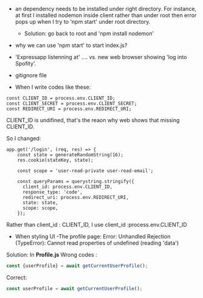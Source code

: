 + an dependency needs to be installed under right directory. For instance, at first I installed nodemon inside client rather than under root then error pops up when I try to 'npm start' under root directory.
    - Solution: go back to root and 'npm install nodemon'
+ why we can use 'npm start' to start index.js?

+ 'Expressapp listenning at' .... vs. new web browser showing 'log into Spofity'.

+ gitignore file 


+ When I write codes like these:
```
const CLIENT_ID = process.env.CLIENT_ID;
const CLIENT_SECRET = process.env.CLIENT_SECRET;
const REDIRECT_URI = process.env.REDIRECT_URI;
```
CLIENT_ID is undifined, that's the reaon why web shows that missing CLIENT_ID. 

So I changed:
```
app.get('/login', (req, res) => {
    const state = generateRandomString(16);
    res.cookie(stateKey, state);
  
    const scope = 'user-read-private user-read-email';
  
    const queryParams = querystring.stringify({
      client_id: process.env.CLIENT_ID,
      response_type: 'code',
      redirect_uri: process.env.REDIRECT_URI,
      state: state,
      scope: scope,
    });
```

Rather than client_id : CLIENT_ID, I use client_id :process.env.CLIENT_ID

+ When styling UI -The profile page:
Error: Unhandled Rejection (TypeError): Cannot read properties of undefined (reading 'data')

Solution:  In **Profile.js**
Wrong codes :
```javascript
const {userProfile} = await getCurrentUserProfile();
```

Correct:
```javascript
const userProfile = await getCurrentUserProfile();
```
